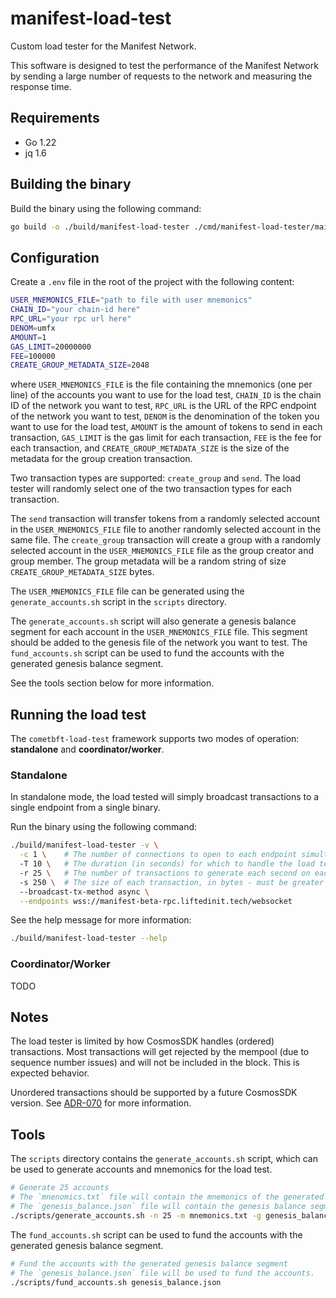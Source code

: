 # manifest-load-test

Custom load tester for the Manifest Network.

This software is designed to test the performance of the Manifest Network by sending a large number of requests to the network and measuring the response time.

## Requirements

- Go 1.22
- jq 1.6

## Building the binary

Build the binary using the following command:

```bash
go build -o ./build/manifest-load-tester ./cmd/manifest-load-tester/main.go 
```

## Configuration

Create a `.env` file in the root of the project with the following content:

```bash
USER_MNEMONICS_FILE="path to file with user mnemonics"
CHAIN_ID="your chain-id here"
RPC_URL="your rpc url here"
DENOM=umfx
AMOUNT=1
GAS_LIMIT=20000000
FEE=100000
CREATE_GROUP_METADATA_SIZE=2048
````

where `USER_MNEMONICS_FILE` is the file containing the mnemonics (one per line) of the accounts you want to use for the load test, 
      `CHAIN_ID` is the chain ID of the network you want to test, 
      `RPC_URL` is the URL of the RPC endpoint of the network you want to test, 
      `DENOM` is the denomination of the token you want to use for the load test, 
      `AMOUNT` is the amount of tokens to send in each transaction, 
      `GAS_LIMIT` is the gas limit for each transaction, 
      `FEE` is the fee for each transaction, and 
      `CREATE_GROUP_METADATA_SIZE` is the size of the metadata for the group creation transaction.

Two transaction types are supported: `create_group` and `send`. The load tester will randomly select one of the two transaction types for each transaction.

The `send` transaction will transfer tokens from a randomly selected account in the `USER_MNEMONICS_FILE` file to another randomly selected account in the same file.
The `create_group` transaction will create a group with a randomly selected account in the `USER_MNEMONICS_FILE` file as the group creator and group member. The group metadata will be a random string of size `CREATE_GROUP_METADATA_SIZE` bytes.

The `USER_MNEMONICS_FILE` file can be generated using the `generate_accounts.sh` script in the `scripts` directory.

The `generate_accounts.sh` script will also generate a genesis balance segment for each account in the `USER_MNEMONICS_FILE` file. This segment should be added to the genesis file of the network you want to test. 
The `fund_accounts.sh` script can be used to fund the accounts with the generated genesis balance segment.

See the tools section below for more information.

## Running the load test

The `cometbft-load-test` framework supports two modes of operation: **standalone** and **coordinator/worker**.

### Standalone

In standalone mode, the load tested will simply broadcast transactions to a single endpoint from a single binary.

Run the binary using the following command:

```bash
./build/manifest-load-tester -v \
  -c 1 \    # The number of connections to open to each endpoint simultaneously
  -T 10 \   # The duration (in seconds) for which to handle the load test
  -r 25 \   # The number of transactions to generate each second on each connection, to each endpoint
  -s 250 \  # The size of each transaction, in bytes - must be greater than 40
  --broadcast-tx-method async \
  --endpoints wss://manifest-beta-rpc.liftedinit.tech/websocket
```

See the help message for more information:

```bash
./build/manifest-load-tester --help
```

### Coordinator/Worker

TODO

## Notes

The load tester is limited by how CosmosSDK handles (ordered) transactions. Most transactions will get rejected by the mempool (due to sequence number issues) and will not be included in the block. This is expected behavior.

Unordered transactions should be supported by a future CosmosSDK version. See [ADR-070](https://github.com/cosmos/cosmos-sdk/blob/main/docs/architecture/adr-070-unordered-transactions.md) for more information.

## Tools

The `scripts` directory contains the `generate_accounts.sh` script, which can be used to generate accounts and mnemonics for the load test.

```bash
# Generate 25 accounts 
# The `mnenomics.txt` file will contain the mnemonics of the generated accounts, one per line. 
# The `genesis_balance.json` file will contain the genesis balance segment for each account.
./scripts/generate_accounts.sh -n 25 -m mnemonics.txt -g genesis_balance.json
```

The `fund_accounts.sh` script can be used to fund the accounts with the generated genesis balance segment.

```bash 
# Fund the accounts with the generated genesis balance segment
# The `genesis_balance.json` file will be used to fund the accounts.
./scripts/fund_accounts.sh genesis_balance.json
```

